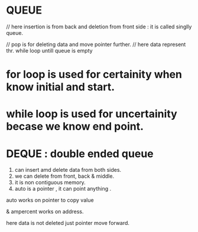 
#  QUEUE 
// here insertion is from back   and deletion from front side :  it is called singlly queue.  

// pop is for deleting data and move pointer further. 
// here data represent thr.  while loop    untill queue is empty

# for loop is used for certainity when know initial and start.  

# while loop is used for uncertainity  becase we know end point.  



# DEQUE : double ended queue 

1. can insert amd delete data from   both sides.  
2. we can delete from  front, back &  middle.   
3. it is non contiguous memory.  
4.   auto is a pointer , it can point anything . 



auto  works on pointer to copy value 

&  ampercent works on  address.  

here data is not deleted  just   pointer move forward.  


